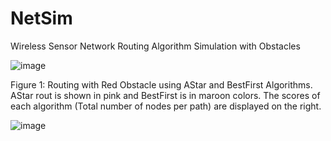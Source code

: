 # NetSim
Wireless Sensor Network Routing Algorithm Simulation with Obstacles

![image](https://github.com/hsmazumdar/NetSim/assets/16040087/f01e1e3d-7021-4a93-b29c-ae8b1fef664f)

Figure 1: Routing with Red Obstacle using AStar and BestFirst Algorithms. AStar rout is shown in pink and BestFirst is in maroon colors. The scores of each algorithm (Total number of nodes per path) are displayed on the right.

 
![image](https://github.com/hsmazumdar/NetSim/assets/16040087/de8f42b3-41e7-43db-a757-8576de29b543)
